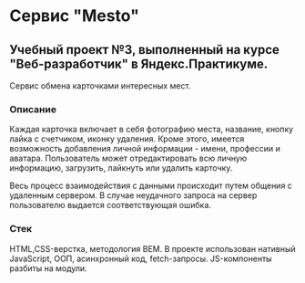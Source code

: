 # Сервис "Mesto"
## Учебный проект №3, выполненный на курсе "Веб-разработчик" в Яндекс.Практикуме.
Сервис обмена карточками интересных мест.

### Описание
Каждая карточка включает в себя фотографию места, название, кнопку лайка с счетчиком, иконку удаления. Кроме этого, имеется возможность добавления личной информации - имени, профессии и аватара. Пользователь может отредактировать всю личную информацию, загрузить, лайкнуть или удалить карточку.

Весь процесс взаимодействия с данными происходит путем общения с удаленным сервером. В случае неудачного запроса на сервер пользователю выдается соответствующая ошибка.

### Стек
HTML,CSS-верстка, методология BEM. В проекте использован нативный JavaScript, ООП, асинхронный код, fetch-запросы. JS-компоненты разбиты на модули.

